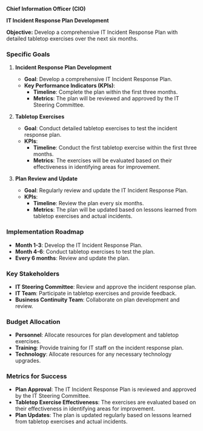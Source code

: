 **Chief Information Officer (CIO)**

**IT Incident Response Plan Development**

**Objective:** Develop a comprehensive IT Incident Response Plan with detailed tabletop exercises over the next six months.

### **Specific Goals**

1. **Incident Response Plan Development**
   - **Goal**: Develop a comprehensive IT Incident Response Plan.
   - **Key Performance Indicators (KPIs)**:
     - **Timeline**: Complete the plan within the first three months.
     - **Metrics**: The plan will be reviewed and approved by the IT Steering Committee.

2. **Tabletop Exercises**
   - **Goal**: Conduct detailed tabletop exercises to test the incident response plan.
   - **KPIs**:
     - **Timeline**: Conduct the first tabletop exercise within the first three months.
     - **Metrics**: The exercises will be evaluated based on their effectiveness in identifying areas for improvement.

3. **Plan Review and Update**
   - **Goal**: Regularly review and update the IT Incident Response Plan.
   - **KPIs**:
     - **Timeline**: Review the plan every six months.
     - **Metrics**: The plan will be updated based on lessons learned from tabletop exercises and actual incidents.

### **Implementation Roadmap**

- **Month 1-3**: Develop the IT Incident Response Plan.
- **Month 4-6**: Conduct tabletop exercises to test the plan.
- **Every 6 months**: Review and update the plan.

### **Key Stakeholders**

- **IT Steering Committee**: Review and approve the incident response plan.
- **IT Team**: Participate in tabletop exercises and provide feedback.
- **Business Continuity Team**: Collaborate on plan development and review.

### **Budget Allocation**

- **Personnel**: Allocate resources for plan development and tabletop exercises.
- **Training**: Provide training for IT staff on the incident response plan.
- **Technology**: Allocate resources for any necessary technology upgrades.

### **Metrics for Success**

- **Plan Approval**: The IT Incident Response Plan is reviewed and approved by the IT Steering Committee.
- **Tabletop Exercise Effectiveness**: The exercises are evaluated based on their effectiveness in identifying areas for improvement.
- **Plan Updates**: The plan is updated regularly based on lessons learned from tabletop exercises and actual incidents.